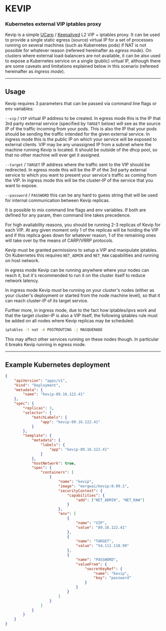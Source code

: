 # KEVIP
### Kubernetes external VIP iptables proxy

Kevip is a simple [UCarp](https://github.com/jedisct1/UCarp) / [Keepalived](https://www.keepalived.org/) L2 VIP + iptables proxy.
It can be used to provide a single static egress (source) virtual IP for a set of processes running on several machines (such as Kubernetes pods) if NAT is not possible for whatever reason (refereed hereinafter as *egress mode*).
On clusters where external load-balancers are not available, it can be also used to expose a Kubernetes service on a single (public) virtual IP, although there are some caveats and limitations explained below in this scenario (refereed hereinafter as *ingress mode*).

----


## Usage

Kevip requires 3 parameters that can be passed via command line flags or env variables:

`--vip` / `VIP` virtual IP address to be created.
In egress mode this is the IP that 3rd party external service (specified by `TARGET` below) will see as the source IP of the traffic incoming from your pods. This is also the IP that your pods should be sending the traffic intended for the given external service.
In ingress mode this is the public IP on which your service will be exposed to external clients. VIP may be any unassigned IP from a subnet where the machine running Kevip is located. It should be outside of the dhcp pool, so that no other machine will ever get it assigned.

`--target` / `TARGET` IP address where the traffic sent to the VIP should be redirected.
In egress mode this will be the IP of the 3rd party external service to which you want to present your service's traffic as coming from the VIP.
In ingress mode this will be the cluster-IP of the service that you want to expose.

`--password` / `PASSWORD` this can be any hard to guess string that will be used for internal communication between Kevip replicas.

It is possible to mix command line flags and env variables. If both are defined for any param, then command line takes precedence.

For high availability reasons, you should be running 2-3 replicas of Kevip for each VIP. At any given moment only 1 of the replicas will be holding the VIP and if this replica goes down for whatever reason, 1 of the remaining ones will take over by the means of CARP/VRRP protocols.

Kevip must be granted permissions to setup a VIP and manipulate iptables. On Kubernetes this requires `NET_ADMIN` and `NET_RAW` capabilities and running on host network.

In egress mode Kevip can be running anywhere where your nodes can reach it, but it's recommended to run it on the cluster itself to reduce network latency.

In ingress mode Kevip *must* be running on your cluster's nodes (either as your cluster's deployment or started from the node machine level), so that it can reach cluster-IP of its target service.

Further more, in ingress mode, due to the fact how iptables/ipvs work and that the target cluster-IP is also a VIP itself, the following iptables rule must be added on all nodes where Kevip replicas may be scheduled:
```bash
iptables -t nat -A POSTROUTING -j MASQUERADE
```
This may affect other services running on these nodes though. In particular it breaks Kevip running in egress mode.

----


## Example Kubernetes deployment

```json
{
	"apiVersion": "apps/v1",
	"kind": "Deployment",
	"metadata": {
		"name": "kevip-89.16.122.41"
	},
	"spec": {
		"replicas": 3,
		"selector": {
			"matchLabels": {
				"app": "kevip-89.16.122.41"
			}
		},
		"template": {
			"metadata": {
				"labels": {
					"app": "kevip-89.16.122.41"
				}
			},
			"hostNetwork": true,
			"spec": {
				"containers": [
					{
						"name": "kevip",
						"image": "morgwai/kevip:0.99.1",
						"securityContext": {
							"capabilities": {
								"add": ["NET_ADMIN", "NET_RAW"]
							}
						},
						"env": [
							{
								"name": "VIP",
								"value": "89.16.122.41"
							},
							{
								"name": "TARGET",
								"value": "54.111.118.99"
							},
							{
								"name": "PASSWORD",
								"valueFrom": {
									"secretKeyRef": {
										"name": "kevip",
										"key": "password"
									}
								}
							}
						]
					}
				]
			}
		}
	}
}
```
